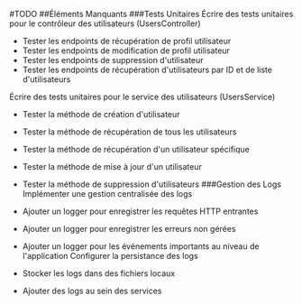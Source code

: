 #TODO
##Éléments Manquants
###Tests Unitaires
 Écrire des tests unitaires pour le contrôleur des utilisateurs (UsersController)

 * Tester les endpoints de récupération de profil utilisateur
 * Tester les endpoints de modification de profil utilisateur
 * Tester les endpoints de suppression d'utilisateur
 * Tester les endpoints de récupération d'utilisateurs par ID et de liste d'utilisateurs
 
 Écrire des tests unitaires pour le service des utilisateurs (UsersService)

 * Tester la méthode de création d'utilisateur
 * Tester la méthode de récupération de tous les utilisateurs
 * Tester la méthode de récupération d'un utilisateur spécifique
 * Tester la méthode de mise à jour d'un utilisateur
 * Tester la méthode de suppression d'utilisateurs
###Gestion des Logs
 Implémenter une gestion centralisée des logs

 * Ajouter un logger pour enregistrer les requêtes HTTP entrantes
 * Ajouter un logger pour enregistrer les erreurs non gérées
 * Ajouter un logger pour les événements importants au niveau de l'application
 Configurer la persistance des logs

 * Stocker les logs dans des fichiers locaux
 * Ajouter des logs au sein des services
